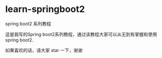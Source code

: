 # learn-springboot2
spring boot2 系列教程

这是我写的Spring boot2系列教程，通过该教程大家可以从无到有掌握和使用spring boot2. 

如果喜欢的话，请大家 star 一下，谢谢


